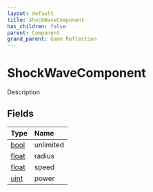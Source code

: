 ```yaml
---
layout: default
title: ShockWaveComponent
has_children: false
parent: Component
grand_parent: Game Reflection
---
```

# ShockWaveComponent
Description 

## Fields

| Type | Name |
|:-------------|:--------------|
| [bool](/docs/game-reflection/components/bool) | unlimited |
| [float](/docs/game-reflection/components/float) | radius |
| [float](/docs/game-reflection/components/float) | speed |
| [uint](/docs/game-reflection/components/uint) | power |

